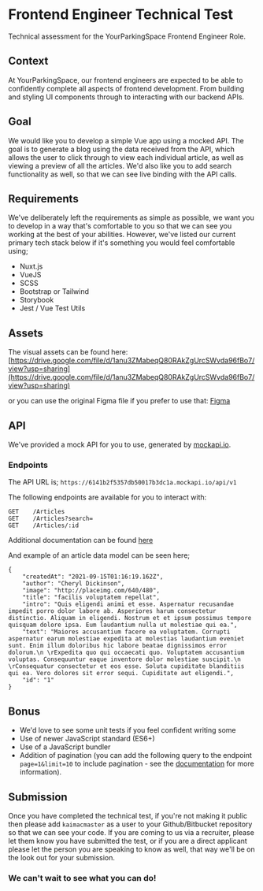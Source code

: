 # Frontend Engineer Technical Test

Technical assessment for the YourParkingSpace Frontend Engineer Role.

## Context

At YourParkingSpace, our frontend engineers are expected to be able to confidently complete all aspects of frontend development. From building and styling UI components through to interacting with our backend APIs.

## Goal

We would like you to develop a simple Vue app using a mocked API. The goal is to generate a blog using the data received from the API, which allows the user to click through to view each individual article, as well as viewing a preview of all the articles. We'd also like you to add search functionality as well, so that we can see live binding with the API calls.

## Requirements

We've deliberately left the requirements as simple as possible, we want you to develop in a way that's comfortable to you so that we can see you working at the best of your abilities. However, we've listed our current primary tech stack below if it's something you would feel comfortable using;

- Nuxt.js
- VueJS
- SCSS
- Bootstrap or Tailwind
- Storybook
- Jest / Vue Test Utils

## Assets
The visual assets can be found here:
[https://drive.google.com/file/d/1anu3ZMabeqQ80RAkZgUrcSWvda96fBo7/view?usp=sharing](https://drive.google.com/file/d/1anu3ZMabeqQ80RAkZgUrcSWvda96fBo7/view?usp=sharing)

or you can use the original Figma file if you prefer to use that:
[Figma](https://www.figma.com/file/Y0cTRf2M3G0RUVvtqpFor3/YPS-Front-end-Engineer-Technical-Test-Design?t=5QMFcxZXgNSkKhh1-6)

## API

We've provided a mock API for you to use, generated by [mockapi.io](https://mockapi.io/).

### Endpoints

The API URL is; `https://6141b2f5357db50017b3dc1a.mockapi.io/api/v1`

The following endpoints are available for you to interact with:

```
GET    /Articles
GET    /Articles?search=
GET    /Articles/:id 
```

Additional documentation can be found [here](https://mockapi.io/docs)

And example of an article data model can be seen here;

```
{
    "createdAt": "2021-09-15T01:16:19.162Z",
    "author": "Cheryl Dickinson",
    "image": "http://placeimg.com/640/480",
    "title": "facilis voluptatem repellat",
    "intro": "Quis eligendi animi et esse. Aspernatur recusandae impedit porro dolor labore ab. Asperiores harum consectetur distinctio. Aliquam in eligendi. Nostrum et et ipsum possimus tempore quisquam dolore ipsa. Eum laudantium nulla ut molestiae qui ea.",
    "text": "Maiores accusantium facere ea voluptatem. Corrupti aspernatur earum molestiae expedita at molestias laudantium eveniet sunt. Enim illum doloribus hic labore beatae dignissimos error dolorum.\n \rExpedita quo qui occaecati quo. Voluptatem accusantium voluptas. Consequuntur eaque inventore dolor molestiae suscipit.\n \rConsequatur consectetur et eos esse. Soluta cupiditate blanditiis qui ea. Vero dolores sit error sequi. Cupiditate aut eligendi.",
    "id": "1"
}
```

## Bonus

- We'd love to see some unit tests if you feel confident writing some
- Use of newer JavaScript standard (ES6+)
- Use of a JavaScript bundler
- Addition of pagination (you can add the following query to the endpoint `page=1&limit=10` to include pagination - see the [documentation](https://mockapi.io/docs) for more information).

## Submission

Once you have completed the technical test, if you're not making it public then please add `kaimacmaster` as a user to your Github/Bitbucket repository so that we can see your code. If you are coming to us via a recruiter, please let them know you have submitted the test, or if you are a direct applicant please let the person you are speaking to know as well, that way we'll be on the look out for your submission.

### We can't wait to see what you can do!
